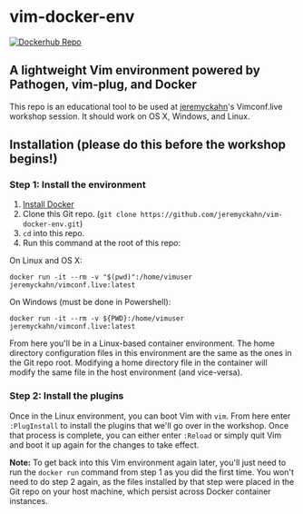 # vim-docker-env

[![Dockerhub Repo](https://img.shields.io/docker/automated/jeremyckahn/vimconf.live)](https://hub.docker.com/repository/docker/jeremyckahn/vimconf.live)

## A lightweight Vim environment powered by Pathogen, vim-plug, and Docker

This repo is an educational tool to be used at [jeremyckahn](https://github.com/jeremyckahn)'s Vimconf.live workshop session. It should work on OS X, Windows, and Linux.

## Installation (please do this before the workshop begins!)

### Step 1: Install the environment

1. [Install Docker](https://docs.docker.com/get-docker/)
2. Clone this Git repo. (`git clone https://github.com/jeremyckahn/vim-docker-env.git`)
3. `cd` into this repo.
4. Run this command at the root of this repo:

On Linux and OS X:

```
docker run -it --rm -v "$(pwd)":/home/vimuser jeremyckahn/vimconf.live:latest
```

On Windows (must be done in Powershell):

```
docker run -it --rm -v ${PWD}:/home/vimuser jeremyckahn/vimconf.live:latest
```

From here you'll be in a Linux-based container environment. The home directory configuration files in this environment are the same as the ones in the Git repo root. Modifying a home directory file in the container will modify the same file in the host environment (and vice-versa).

### Step 2: Install the plugins

Once in the Linux environment, you can boot Vim with `vim`. From here enter `:PlugInstall` to install the plugins that we'll go over in the workshop. Once that process is complete, you can either enter `:Reload` or simply quit Vim and boot it up again for the changes to take effect.

**Note:** To get back into this Vim environment again later, you'll just need to run the `docker run` command from step 1 as you did the first time. You won't need to do step 2 again, as the files installed by that step were placed in the Git repo on your host machine, which persist across Docker container instances.
